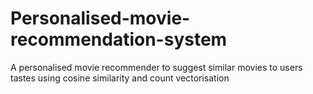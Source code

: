 # Personalised-movie-recommendation-system
A personalised movie recommender to suggest similar movies to users tastes using cosine similarity and count vectorisation
